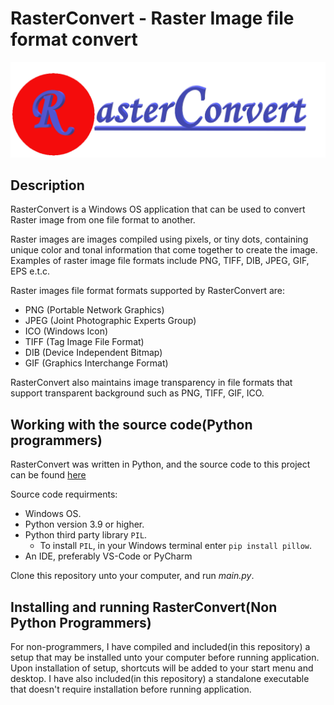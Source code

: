 
# RasterConvert - Raster Image file format convert

![rasterconvert](/data/img/rasterconvert.png)

## Description

RasterConvert is a Windows OS application that can be used to convert Raster image from one file format to another. 

Raster images are images compiled using pixels, or tiny dots, containing unique color and tonal information that come together to create the image.
Examples of raster image file formats include PNG, TIFF, DIB, JPEG, GIF, EPS e.t.c.   

Raster images file format formats supported by RasterConvert are:
  * PNG (Portable Network Graphics)
  * JPEG (Joint Photographic Experts Group)
  * ICO (Windows Icon)
  * TIFF (Tag Image File Format)
  * DIB (Device Independent Bitmap)
  * GIF (Graphics Interchange Format)

RasterConvert also maintains image transparency in file formats that support transparent background such as PNG, TIFF, GIF, ICO.

## Working with the source code(Python programmers)

RasterConvert was written in Python, and the source code to this project can be found [here](/main.py)

Source code requirments:  

   * Windows OS.
   * Python version 3.9 or higher.
   * Python third party library `PIL`.
        * To install `PIL`, in your Windows terminal enter `pip install pillow`.
   * An IDE, preferably VS-Code or PyCharm
   
 Clone this repository unto your computer, and run *main.py*. 
 
 ## Installing and running RasterConvert(Non Python Programmers)
 
 For non-programmers, I have compiled and included(in this repository) a setup that may be installed unto your computer before running application.
 Upon installation of setup, shortcuts will be added to your start menu and desktop. I have also included(in this repository) a  standalone executable that
 doesn't require installation before running application.
 
 

